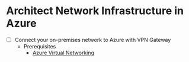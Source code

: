 # Architect Network Infrastructure in Azure

- [ ] Connect your on-premises network to Azure with VPN Gateway
    - Prerequisites
        - [Azure Virtual Networking](https://docs.microsoft.com/en-us/learn/paths/architect-migration-bcdr/)
